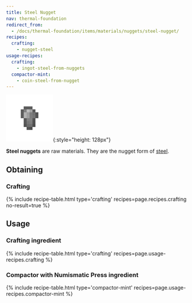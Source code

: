 ```yaml
---
title: Steel Nugget
nav: thermal-foundation
redirect_from:
  - /docs/thermal-foundation/items/materials/nuggets/steel-nugget/
recipes:
  crafting:
    - nugget-steel
usage-recipes:
  crafting:
    - ingot-steel-from-nuggets
  compactor-mint:
    - coin-steel-from-nugget
---
```


![Steel nugget](/assets/images/thermal-foundation/nugget-steel.png){:style="height: 128px"}


**Steel nuggets** are raw materials. They are the nugget form of
[steel](/docs/steel-ingot/).


Obtaining
---------

### Crafting
{% include recipe-table.html type='crafting' recipes=page.recipes.crafting no-result=true %}


Usage
-----

### Crafting ingredient
{% include recipe-table.html type='crafting' recipes=page.usage-recipes.crafting %}

### Compactor with Numismatic Press ingredient
{% include recipe-table.html type='compactor-mint' recipes=page.usage-recipes.compactor-mint %}
